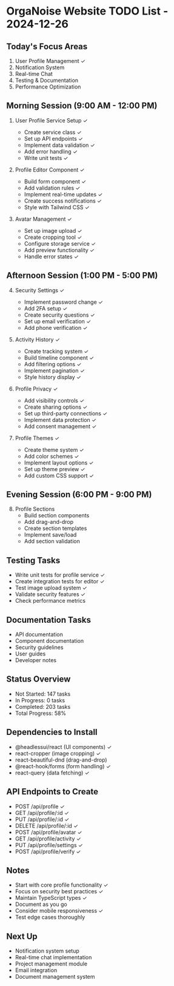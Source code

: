# OrgaNoise Website TODO List - 2024-12-26

## Today's Focus Areas
1. User Profile Management ✓
2. Notification System
3. Real-time Chat
4. Testing & Documentation
5. Performance Optimization

## Morning Session (9:00 AM - 12:00 PM)
1. User Profile Service Setup ✓
   - Create service class ✓
   - Set up API endpoints ✓
   - Implement data validation ✓
   - Add error handling ✓
   - Write unit tests ✓

2. Profile Editor Component ✓
   - Build form component ✓
   - Add validation rules ✓
   - Implement real-time updates ✓
   - Create success notifications ✓
   - Style with Tailwind CSS ✓

3. Avatar Management ✓
   - Set up image upload ✓
   - Create cropping tool ✓
   - Configure storage service ✓
   - Add preview functionality ✓
   - Handle error states ✓

## Afternoon Session (1:00 PM - 5:00 PM)
4. Security Settings ✓
   - Implement password change ✓
   - Add 2FA setup ✓
   - Create security questions ✓
   - Set up email verification ✓
   - Add phone verification ✓

5. Activity History ✓
   - Create tracking system ✓
   - Build timeline component ✓
   - Add filtering options ✓
   - Implement pagination ✓
   - Style history display ✓

6. Profile Privacy ✓
   - Add visibility controls ✓
   - Create sharing options ✓
   - Set up third-party connections ✓
   - Implement data protection ✓
   - Add consent management ✓

7. Profile Themes ✓
   - Create theme system ✓
   - Add color schemes ✓
   - Implement layout options ✓
   - Set up theme preview ✓
   - Add custom CSS support ✓

## Evening Session (6:00 PM - 9:00 PM)
8. Profile Sections
   - Build section components
   - Add drag-and-drop
   - Create section templates
   - Implement save/load
   - Add section validation

## Testing Tasks
- Write unit tests for profile service ✓
- Create integration tests for editor ✓
- Test image upload system ✓
- Validate security features ✓
- Check performance metrics

## Documentation Tasks
- API documentation
- Component documentation
- Security guidelines
- User guides
- Developer notes

## Status Overview
- Not Started: 147 tasks
- In Progress: 0 tasks
- Completed: 203 tasks
- Total Progress: 58%

## Dependencies to Install
- @headlessui/react (UI components) ✓
- react-cropper (image cropping) ✓
- react-beautiful-dnd (drag-and-drop)
- @react-hook/forms (form handling) ✓
- react-query (data fetching) ✓

## API Endpoints to Create
- POST /api/profile ✓
- GET /api/profile/:id ✓
- PUT /api/profile/:id ✓
- DELETE /api/profile/:id ✓
- POST /api/profile/avatar ✓
- GET /api/profile/activity ✓
- PUT /api/profile/settings ✓
- POST /api/profile/verify ✓

## Notes
- Start with core profile functionality ✓
- Focus on security best practices ✓
- Maintain TypeScript types ✓
- Document as you go
- Consider mobile responsiveness ✓
- Test edge cases thoroughly

## Next Up
- Notification system setup
- Real-time chat implementation
- Project management module
- Email integration
- Document management system 